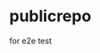 # publicrepo
for e2e test
























































































































































































































































































































































































































































































































































































































































































































































































































































































































































































































































































































































































































































































